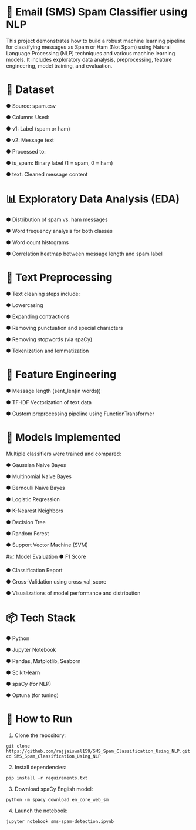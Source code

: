 # 📧 Email (SMS) Spam Classifier using NLP
This project demonstrates how to build a robust machine learning pipeline for classifying messages as Spam or Ham (Not Spam) using Natural Language Processing (NLP) techniques and various machine learning models. It includes exploratory data analysis, preprocessing, feature engineering, model training, and evaluation.

# 📁 Dataset
● Source: spam.csv

● Columns Used:

  ● v1: Label (spam or ham)

  ● v2: Message text

● Processed to:

  ● is_spam: Binary label (1 = spam, 0 = ham)

  ● text: Cleaned message content

# 📊 Exploratory Data Analysis (EDA)
● Distribution of spam vs. ham messages

● Word frequency analysis for both classes

● Word count histograms

● Correlation heatmap between message length and spam label

# 🔄 Text Preprocessing
● Text cleaning steps include:

● Lowercasing

● Expanding contractions

● Removing punctuation and special characters

● Removing stopwords (via spaCy)

● Tokenization and lemmatization

# 🧠 Feature Engineering
● Message length (sent_len(in words))

● TF-IDF Vectorization of text data

● Custom preprocessing pipeline using FunctionTransformer

# 🧪 Models Implemented
Multiple classifiers were trained and compared:

● Gaussian Naive Bayes

● Multinomial Naive Bayes

● Bernoulli Naive Bayes

● Logistic Regression

● K-Nearest Neighbors

● Decision Tree

● Random Forest

● Support Vector Machine (SVM)

#📈 Model Evaluation
● F1 Score

● Classification Report

● Cross-Validation using cross_val_score

● Visualizations of model performance and distribution

# 📦 Tech Stack
● Python 

● Jupyter Notebook

● Pandas, Matplotlib, Seaborn

● Scikit-learn

● spaCy (for NLP)

● Optuna (for tuning)

# 🚀 How to Run
1. Clone the repository:

```
git clone https://github.com/rajjaiswal159/SMS_Spam_Classification_Using_NLP.git
cd SMS_Spam_Classification_Using_NLP
```

2. Install dependencies:

```
pip install -r requirements.txt
```

3. Download spaCy English model:

```
python -m spacy download en_core_web_sm
```

4. Launch the notebook:

```
jupyter notebook sms-spam-detection.ipynb
```
